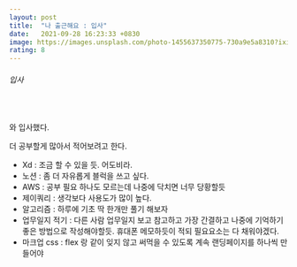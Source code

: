 ```yaml
---
layout: post
title:  "나 출근해요 : 입사"
date:   2021-09-28 16:23:33 +0830
image: https://images.unsplash.com/photo-1455637350775-730a9e5a8310?ixid=MnwxMjA3fDB8MHxzZWFyY2h8MjZ8fGhhcHB5fGVufDB8fDB8fA%3D%3D&ixlib=rb-1.2.1&auto=format&fit=crop&w=500&q=60
rating: 8
---
```


###### 입사
<br>

<br>
와 입사했다. 

<br>

더 공부할게 많아서 적어보려고 한다.  
  
- Xd : 조금 할 수 있을 듯. 어도비라.  
- 노션 : 좀 더 자유롭게 블럭을 쓰고 싶다.  
- AWS : 공부 필요 하나도 모르는데 나중에 닥치면 너무 당황할듯  
- 제이쿼리 : 생각보다 사용도가 많이 높다.  
- 알고리즘 : 하루에 기초 딱 한개만 풀기 해보자  
- 업무일지 적기 : 다른 사람 업무일지 보고 참고하고 가장 간결하고 나중에 기억하기 좋은 방법으로 작성해야할듯. 휴대폰 메모하듯이 적되 필요요소는 다 채워야겠다.  
- 마크업 css : flex 랑 같이 잊지 않고 써먹을 수 있도록 계속 랜딩페이지를 하나씩 만들어야